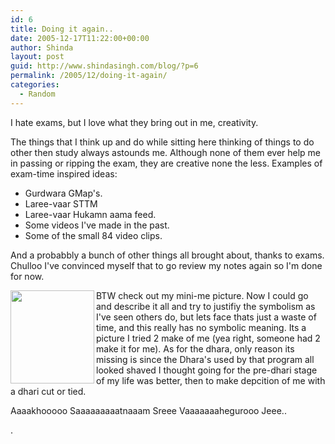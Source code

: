 ```yaml
---
id: 6
title: Doing it again..
date: 2005-12-17T11:22:00+00:00
author: Shinda
layout: post
guid: http://www.shindasingh.com/blog/?p=6
permalink: /2005/12/doing-it-again/
categories:
  - Random
---
```

I hate exams, but I love what they bring out in me, creativity.

The things that I think up and do while sitting here thinking of things to do other then study always astounds me. Although none of them ever help me in passing or ripping the exam, they are creative none the less. Examples of exam-time inspired ideas:

  * Gurdwara GMap's.
  * Laree-vaar STTM
  * Laree-vaar Hukamn aama feed.
  * Some videos I've made in the past.
  * Some of the small 84 video clips.

And a probabbly a bunch of other things all brought about, thanks to exams. Chulloo I've convinced myself that to go review my notes again so I'm done for now.

[<img width="134" height="149" border="0" align="left" class="alignleft" src="http://www.shindasingh.com/blog/uploaded_images/minime-780682.JPG" />](http://www.shindasingh.com/blog/uploaded_images/minime-784594.JPG)BTW check out my mini-me picture. Now I could go and describe it all and try to justifiy the symbolism as I've seen others do, but lets face thats just a waste of time, and this really has no symbolic meaning. Its a picture I tried 2 make of me (yea right, someone had 2 make it for me). As for the dhara, only reason its missing is since the Dhara's used by that program all looked shaved I thought going for the pre-dhari stage of my life was better, then to make depcition of me with a dhari cut or tied.

Aaaakhooooo Saaaaaaaaatnaaam Sreee Vaaaaaaahegurooo Jeee..
  
.